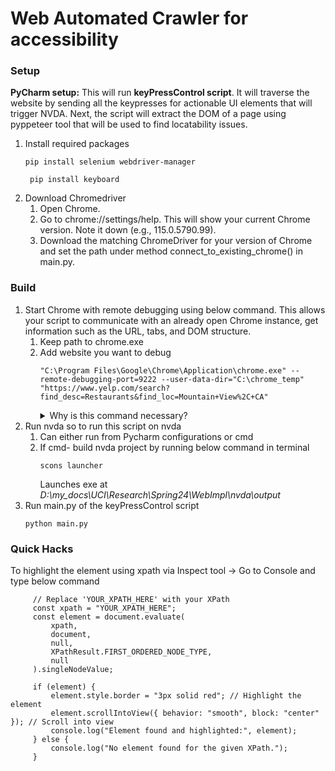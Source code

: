 # Web Automated Crawler for accessibility


### Setup
**PyCharm setup:**
This will run **keyPressControl script**. It will traverse the website by sending all the keypresses for actionable UI elements that will trigger NVDA. Next, the script will extract the DOM of a page using pyppeteer tool that will be used to find locatability issues.
1. Install required packages
    ```
    pip install selenium webdriver-manager
    ```
   ```
    pip install keyboard
    ```
2. Download Chromedriver
   1. Open Chrome.
   2. Go to chrome://settings/help. This will show your current Chrome version. Note it down (e.g., 115.0.5790.99).
   3. Download the matching ChromeDriver for your version of Chrome and set the path under method connect_to_existing_chrome() in main.py.


### Build
1. Start Chrome with remote debugging using below command. This allows your script to communicate with an already open Chrome instance, get information such as the URL, tabs, and DOM structure.
   1. Keep path to chrome.exe
   2. Add website you want to debug
       ```
       "C:\Program Files\Google\Chrome\Application\chrome.exe" --remote-debugging-port=9222 --user-data-dir="C:\chrome_temp" "https://www.yelp.com/search?find_desc=Restaurants&find_loc=Mountain+View%2C+CA"
       ```
       <details>
       <summary> Why is this command necessary?</summary>
       Remote Debugging: Chrome, by default, doesn't allow external programs (like Python scripts) to access its internal details (tabs, URLs, DOM, etc.) unless it's explicitly told to do so via the --remote-debugging-port flag. This flag opens a communication channel that tools like Selenium can use to interact with a running Chrome session.
       </details>
2. Run nvda so to run this script on nvda
   1. Can either run from Pycharm configurations or cmd
   2. If cmd- build nvda project by running below command in terminal
      ```
      scons launcher
       ```
      Launches exe at _D:\my_docs\UCI\Research\Spring24\WebImpl\nvda\output_
3. Run main.py of the keyPressControl script
      ```
      python main.py
      ```

### Quick Hacks
To highlight the element using xpath via Inspect tool -> Go to Console and type below command
 ```
      // Replace 'YOUR_XPATH_HERE' with your XPath
      const xpath = "YOUR_XPATH_HERE";
      const element = document.evaluate(
          xpath,
          document,
          null,
          XPathResult.FIRST_ORDERED_NODE_TYPE,
          null
      ).singleNodeValue;
      
      if (element) {
          element.style.border = "3px solid red"; // Highlight the element
          element.scrollIntoView({ behavior: "smooth", block: "center" }); // Scroll into view
          console.log("Element found and highlighted:", element);
      } else {
          console.log("No element found for the given XPath.");
      }
 ```